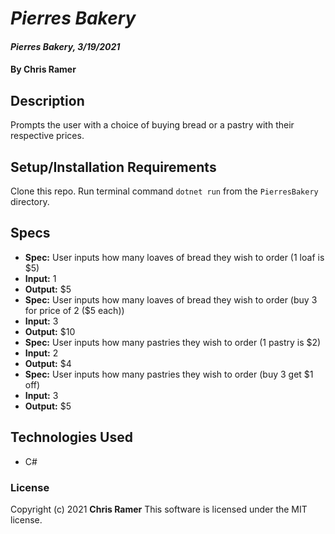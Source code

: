# *Pierres Bakery*

#### *Pierres Bakery, 3/19/2021*

#### By **Chris Ramer**

## Description

Prompts the user with a choice of buying bread or a pastry with their respective prices.

## Setup/Installation Requirements

Clone this repo. Run terminal command `dotnet run` from the `PierresBakery` directory.

## Specs

* **Spec:** User inputs how many loaves of bread they wish to order (1 loaf is $5)
* **Input:** 1
* **Output:** $5
* **Spec:** User inputs how many loaves of bread they wish to order (buy 3 for price of 2 ($5 each))
* **Input:** 3
* **Output:** $10
* **Spec:** User inputs how many pastries they wish to order (1 pastry is $2)
* **Input:** 2
* **Output:** $4
* **Spec:** User inputs how many pastries they wish to order (buy 3 get $1 off)
* **Input:** 3
* **Output:** $5

## Technologies Used

* C#

### License

Copyright (c) 2021 **Chris Ramer**
This software is licensed under the MIT license.